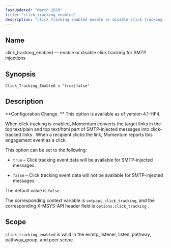 ```yaml
---
lastUpdated: "March 2020"
title: "click_tracking_enabled"
description: "click tracking enabled enable or disable click tracking for SMTP injections Click Tracking Enabled true false Configuration Change This option is available as of version 4 1 HF 4 When click tracking is enabled Momentum converts the target links in the top text plain and top text html part of..."
---
```


<a name="config.click_tracking_enabled"></a> 
## Name

click_tracking_enabled — enable or disable click tracking for SMTP injections

## Synopsis

`Click_Tracking_Enabled = "true|false"`

<a name="idp23780000"></a> 
## Description

**Configuration Change. ** This option is available as of version 4.1-HF4.

When click tracking is enabled, Momentum converts the target links in the top text/plain and top text/html part of SMTP-injected messages into click-tracked links . When a recipient clicks the link, Momentum reports this engagement event as a click.

This option can be set to the following:

*   `true` – Click tracking event data will be available for SMTP-injected messages.

*   `false` – Click tracking event data will not be available for SMTP-injected messages.

The default value is `false`.

The corresponding context variable is `smtpapi_click_tracking`, and the corresponding X-MSYS-API header field is `options.click_tracking` .

<a name="idp23790272"></a> 
## Scope

`click_tracking_enabled` is valid in the esmtp_listener, listen, pathway, pathway_group, and peer scope.